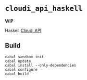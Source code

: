 `cloudi_api_haskell`
====================

**WIP**

Haskell [CloudI API](http://cloudi.org/api.html#1_Intro)

Build
-----

    cabal sandbox init
    cabal update
    cabal install --only-dependencies
    cabal configure
    cabal build

